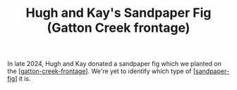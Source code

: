 ﻿---
tags:
- plants
- fig
- gatton-creek-frontage
title: Hugh and Kay's Sandpaper Fig (Gatton Creek frontage)
type: single-plant
---
In late 2024, Hugh and Kay donated a sandpaper fig which we planted on the [[gatton-creek-frontage]]. We're yet to identify which type of [[sandpaper-fig]] it is.


[//begin]: # "Autogenerated link references for markdown compatibility"
[gatton-creek-frontage]: ../gatton-creek-frontage "Gatton creek frontage"
[sandpaper-fig]: ../plants/sandpaper-fig "Sandpaper fig"
[//end]: # "Autogenerated link references"